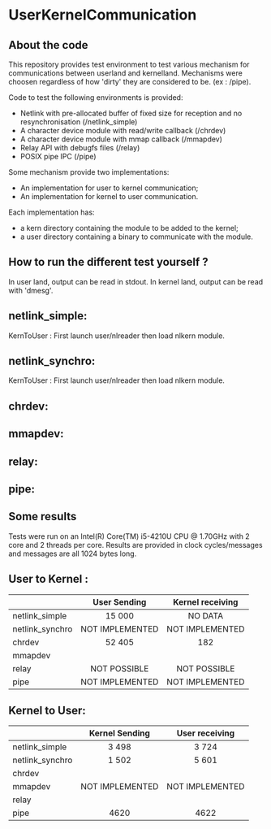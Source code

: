 # UserKernelCommunication

## About the code

This repository provides test environment to test various mechanism for 
communications between userland and kernelland.
Mechanisms were choosen regardless of how 'dirty' they are considered to be.
(ex : /pipe).

Code to test the following environments is provided:
* Netlink with pre-allocated buffer of fixed size for reception and no resynchronisation (/netlink_simple)
* A character device module with read/write callback (/chrdev)
* A character device module with mmap callback (/mmapdev)
* Relay API with debugfs files (/relay)
* POSIX pipe IPC (/pipe)

Some mechanism provide two implementations:
* An implementation for user to kernel communication;
* An implementation for kernel to user communication.

Each implementation has:
* a kern directory containing the module to be added to the kernel;
* a user directory containing a binary to communicate with the module.

## How to run the different test yourself ?

In user land, output can be read in stdout.
In kernel land, output can be read with 'dmesg'.

netlink_simple:
---------------
KernToUser : First launch user/nlreader then load nlkern module.

netlink_synchro:
----------------
KernToUser : First launch user/nlreader then load nlkern module.

chrdev:
-------

mmapdev:
--------

relay:
------

pipe:
-----

## Some results

Tests were run on an Intel(R) Core(TM) i5-4210U CPU @ 1.70GHz with 2 core and 2 
threads per core.
Results are provided in clock cycles/messages and messages are all 1024 bytes long.

User to Kernel :
----------------

|			|  User Sending   |  Kernel receiving  |
| :-------------------	| :-------------: | :----------------: |
| netlink_simple	| 15 000	  | NO DATA 	       |
| netlink_synchro 	| NOT IMPLEMENTED | NOT IMPLEMENTED    |
| chrdev		| 52 405	  | 182		       |
| mmapdev		|		  |		       | 
| relay			| NOT POSSIBLE    | NOT POSSIBLE       | 
| pipe			| NOT IMPLEMENTED | NOT IMPLEMENTED    | 

Kernel to User:
---------------

|			|  Kernel Sending |   User receiving   |
| :-------------------- | :-------------: | :----------------: |
| netlink_simple	| 3 498		  | 3 724	       |
| netlink_synchro 	| 1 502  	  | 5 601 	       |
| chrdev 		|		  |		       |
| mmapdev		| NOT IMPLEMENTED | NOT IMPLEMENTED    | 
| relay			|  		  |    		       | 
| pipe			| 4620		  | 4622 	       | 

